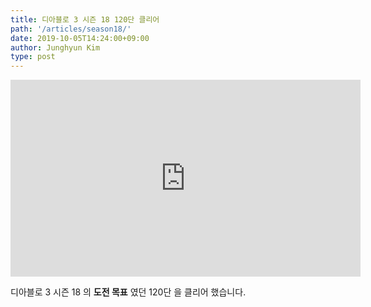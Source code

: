 ```yaml
---
title: 디아블로 3 시즌 18 120단 클리어
path: '/articles/season18/'
date: 2019-10-05T14:24:00+09:00
author: Junghyun Kim
type: post
---
```


<iframe width="560" height="315" src="https://www.youtube.com/embed/pgZZbyN9NKE" frameborder="0" allow="accelerometer; autoplay; encrypted-media; gyroscope; picture-in-picture" allowfullscreen></iframe>

디아블로 3 시즌 18 의 **도전 목표** 였던 120단 을 클리어 했습니다.
